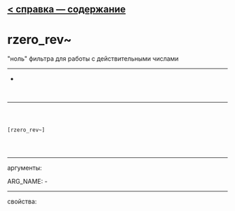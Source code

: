 [< справка — содержание](index.html)
---

# rzero_rev~


&#34;ноль&#34; фильтра для работы с действительными числами

---

-
<br>


---


```



[rzero_rev~]


            
```

---
аргументы:

ARG_NAME: -<br>

---
свойства:



